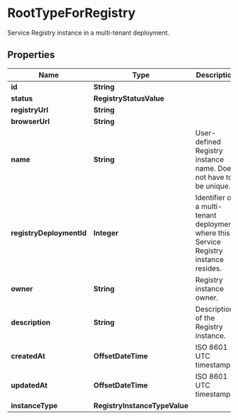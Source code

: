

# RootTypeForRegistry

Service Registry instance in a multi-tenant deployment.

## Properties

Name | Type | Description | Notes
------------ | ------------- | ------------- | -------------
**id** | **String** |  | 
**status** | **RegistryStatusValue** |  | 
**registryUrl** | **String** |  |  [optional]
**browserUrl** | **String** |  |  [optional]
**name** | **String** | User-defined Registry instance name. Does not have to be unique. | 
**registryDeploymentId** | **Integer** | Identifier of a multi-tenant deployment, where this Service Registry instance resides. |  [optional]
**owner** | **String** | Registry instance owner. | 
**description** | **String** | Description of the Registry instance. |  [optional]
**createdAt** | **OffsetDateTime** | ISO 8601 UTC timestamp. | 
**updatedAt** | **OffsetDateTime** | ISO 8601 UTC timestamp. | 
**instanceType** | **RegistryInstanceTypeValue** |  | 



